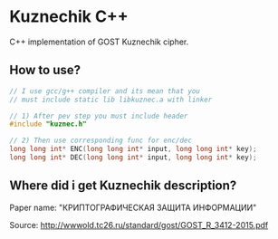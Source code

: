 # Kuznechik C++

C++ implementation of GOST Kuznechik cipher.

## How to use?

```c++
// I use gcc/g++ compiler and its mean that you
// must include static lib libkuznec.a with linker

// 1) After pev step you must include header
#include "kuznec.h"

// 2) Then use corresponding func for enc/dec 
long long int* ENC(long long int* input, long long int* key);
long long int* DEC(long long int* input, long long int* key);
```

## Where did i get Kuznechik description?

Paper name: "КРИПТОГРАФИЧЕСКАЯ ЗАЩИТА ИНФОРМАЦИИ"

Source: http://wwwold.tc26.ru/standard/gost/GOST_R_3412-2015.pdf

